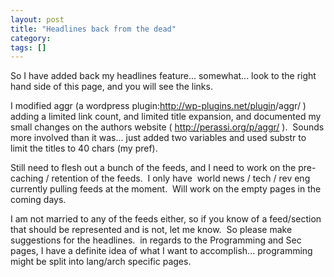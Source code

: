 ```yaml
---
layout: post
title: "Headlines back from the dead"
category: 
tags: []
---
```



So I have added back my headlines feature... somewhat... look to the right hand side of this page, and you will see the links.<a href="http://skoutsec.org//" onclick="return top.js.OpenExtLink(window,event,this)" target="_blank"></a>

I modified aggr (a wordpress plugin:<a href="http://wp-plugins.net/plugin/aggr/" onclick="return top.js.OpenExtLink(window,event,this)" target="_blank">http://wp-plugins.net/plugin<wbr></wbr>/aggr/</a> ) adding a limited link count, and limited title expansion, and documented my small changes on the authors website ( <a href="http://perassi.org/p/aggr/" onclick="return top.js.OpenExtLink(window,event,this)" target="_blank">http://perassi.org/p/aggr/</a> ).  Sounds more involved than it was... just added two variables and used substr to limit the titles to 40 chars (my pref).

Still need to flesh out a bunch of the feeds, and I need to work on the pre-caching / retention of the feeds.  I only have  world news / tech / rev eng currently pulling feeds at the moment.  Will work on the empty pages in the coming days.

I am not married to any of the feeds either, so if you know of a feed/section that should be represented and is not, let me know.  So
please make suggestions for the headlines.  in regards to the Programming and Sec pages, I have a definite idea of what I want to
accomplish... programming might be split into lang/arch specific pages.
